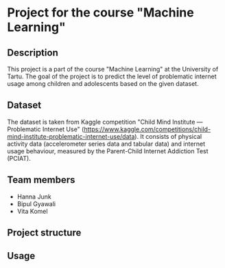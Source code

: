 # Project for the course "Machine Learning"

## Description
This project is a part of the course "Machine Learning" at the University of Tartu. 
The goal of the project is to predict the level of problematic internet usage
among children and adolescents based on the given dataset.

## Dataset
The dataset is taken from Kaggle competition "Child Mind Institute — Problematic Internet Use"
(https://www.kaggle.com/competitions/child-mind-institute-problematic-internet-use/data).
It consists of physical activity data (accelerometer series data and tabular data) and internet usage behaviour, measured by the Parent-Child Internet Addiction Test (PCIAT).

## Team members
- Hanna Junk
- Bipul Gyawali
- Vita Komel

## Project structure

## Usage
